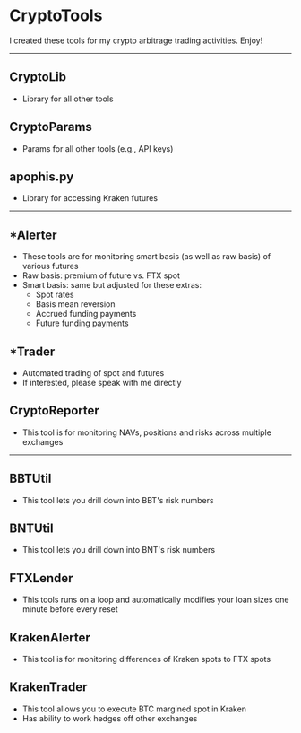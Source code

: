 # CryptoTools
I created these tools for my crypto arbitrage trading activities.  Enjoy!

---

## CryptoLib
- Library for all other tools

## CryptoParams
- Params for all other tools (e.g., API keys)

## apophis.py
- Library for accessing Kraken futures
---

## *Alerter
- These tools are for monitoring smart basis (as well as raw basis) of various futures
- Raw basis: premium of future vs. FTX spot
- Smart basis: same but adjusted for these extras:
	- Spot rates
	- Basis mean reversion
	- Accrued funding payments
	- Future funding payments

## *Trader
- Automated trading of spot and futures
- If interested, please speak with me directly

## CryptoReporter
- This tool is for monitoring NAVs, positions and risks across multiple exchanges

---

## BBTUtil
- This tool lets you drill down into BBT's risk numbers

## BNTUtil
- This tool lets you drill down into BNT's risk numbers

## FTXLender
- This tools runs on a loop and automatically modifies your loan sizes one minute before every reset

## KrakenAlerter
- This tool is for monitoring differences of Kraken spots to FTX spots

## KrakenTrader
- This tool allows you to execute BTC margined spot in Kraken
- Has ability to work hedges off other exchanges
